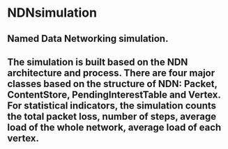 # NDNsimulation

## Named Data Networking simulation. 
## The simulation is built based on the NDN architecture and process. There are four major classes based on the structure of NDN: Packet, ContentStore, PendingInterestTable and Vertex. For statistical indicators, the simulation counts the total packet loss, number of steps, average load of the whole network, average load of each vertex.  
